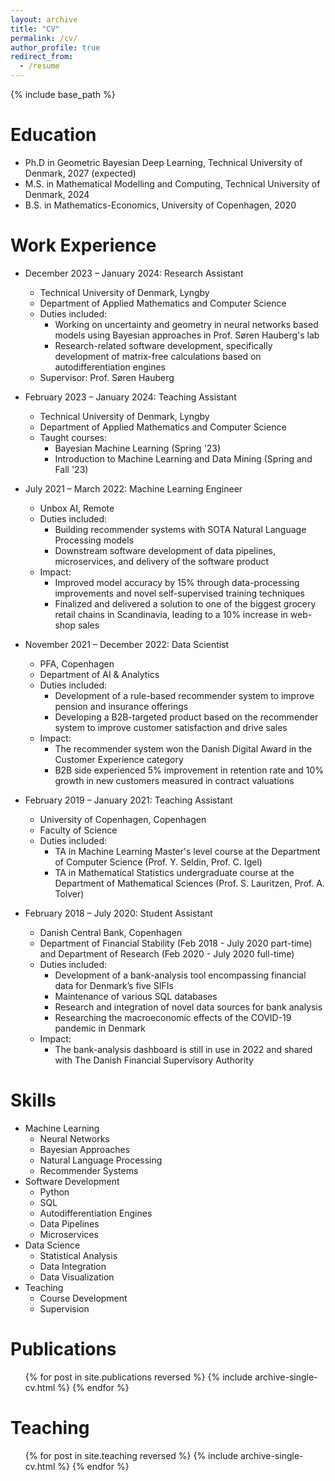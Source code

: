 ```yaml
---
layout: archive
title: "CV"
permalink: /cv/
author_profile: true
redirect_from:
  - /resume
---
```


{% include base_path %}

Education
======
* Ph.D in Geometric Bayesian Deep Learning, Technical University of Denmark, 2027 (expected)
* M.S. in Mathematical Modelling and Computing, Technical University of Denmark, 2024
* B.S. in Mathematics-Economics, University of Copenhagen, 2020

Work Experience
======
* December 2023 – January 2024: Research Assistant
  * Technical University of Denmark, Lyngby
  * Department of Applied Mathematics and Computer Science
  * Duties included:
    * Working on uncertainty and geometry in neural networks based models using Bayesian approaches in Prof. Søren Hauberg's lab
    * Research-related software development, specifically development of matrix-free calculations based on autodifferentiation engines
  * Supervisor: Prof. Søren Hauberg

* February 2023 – January 2024: Teaching Assistant
  * Technical University of Denmark, Lyngby
  * Department of Applied Mathematics and Computer Science
  * Taught courses:
    * Bayesian Machine Learning (Spring '23)
    * Introduction to Machine Learning and Data Mining (Spring and Fall '23)

* July 2021 – March 2022: Machine Learning Engineer
  * Unbox AI, Remote
  * Duties included:
    * Building recommender systems with SOTA Natural Language Processing models
    * Downstream software development of data pipelines, microservices, and delivery of the software product
  * Impact:
    * Improved model accuracy by 15% through data-processing improvements and novel self-supervised training techniques
    * Finalized and delivered a solution to one of the biggest grocery retail chains in Scandinavia, leading to a 10% increase in web-shop sales

* November 2021 – December 2022: Data Scientist
  * PFA, Copenhagen
  * Department of AI & Analytics
  * Duties included:
    * Development of a rule-based recommender system to improve pension and insurance offerings
    * Developing a B2B-targeted product based on the recommender system to improve customer satisfaction and drive sales
  * Impact:
    * The recommender system won the Danish Digital Award in the Customer Experience category
    * B2B side experienced 5% improvement in retention rate and 10% growth in new customers measured in contract valuations

* February 2019 – January 2021: Teaching Assistant
  * University of Copenhagen, Copenhagen
  * Faculty of Science
  * Duties included:
    * TA in Machine Learning Master's level course at the Department of Computer Science (Prof. Y. Seldin, Prof. C. Igel)
    * TA in Mathematical Statistics undergraduate course at the Department of Mathematical Sciences (Prof. S. Lauritzen, Prof. A. Tolver)

* February 2018 – July 2020: Student Assistant
  * Danish Central Bank, Copenhagen
  * Department of Financial Stability (Feb 2018 - July 2020 part-time) and Department of Research (Feb 2020 - July 2020 full-time)
  * Duties included:
    * Development of a bank-analysis tool encompassing financial data for Denmark’s five SIFIs
    * Maintenance of various SQL databases
    * Research and integration of novel data sources for bank analysis
    * Researching the macroeconomic effects of the COVID-19 pandemic in Denmark
  * Impact:
    * The bank-analysis dashboard is still in use in 2022 and shared with The Danish Financial Supervisory Authority

Skills
======
* Machine Learning
  * Neural Networks
  * Bayesian Approaches
  * Natural Language Processing
  * Recommender Systems
* Software Development
  * Python
  * SQL
  * Autodifferentiation Engines
  * Data Pipelines
  * Microservices
* Data Science
  * Statistical Analysis
  * Data Integration
  * Data Visualization
* Teaching
  * Course Development
  * Supervision

Publications
======
  <ul>{% for post in site.publications reversed %}
    {% include archive-single-cv.html %}
  {% endfor %}</ul>
    
Teaching
======
  <ul>{% for post in site.teaching reversed %}
    {% include archive-single-cv.html %}
  {% endfor %}</ul>
  